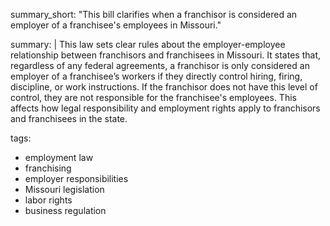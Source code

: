 summary_short: "This bill clarifies when a franchisor is considered an employer of a franchisee's employees in Missouri."

summary: |
  This law sets clear rules about the employer-employee relationship between franchisors and franchisees in Missouri. It states that, regardless of any federal agreements, a franchisor is only considered an employer of a franchisee’s workers if they directly control hiring, firing, discipline, or work instructions. If the franchisor does not have this level of control, they are not responsible for the franchisee's employees. This affects how legal responsibility and employment rights apply to franchisors and franchisees in the state.

tags:
  - employment law
  - franchising
  - employer responsibilities
  - Missouri legislation
  - labor rights
  - business regulation
